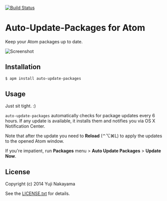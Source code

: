 [![Build Status](http://img.shields.io/travis/yujinakayama/atom-auto-update-packages/master.svg)](https://travis-ci.org/yujinakayama/atom-auto-update-packages)

# Auto-Update-Packages for Atom

Keep your Atom packages up to date.

![Screenshot](https://f.cloud.github.com/assets/83656/2521579/c30d4b2a-b4ac-11e3-898a-5c763e9a1c5a.png)

## Installation

```bash
$ apm install auto-update-packages
```

## Usage

Just sit tight. :)

`auto-update-packages` automatically checks for package updates every 6 hours.
If any update is available, it installs them and notifies you via OS X Notification Center.

Note that after the update you need to **Reload** (⌃⌥⌘L)
to apply the updates to the opened Atom window.

If you're impatient,
run **Packages** menu > **Auto Update Packages** > **Update Now**.

## License

Copyright (c) 2014 Yuji Nakayama

See the [LICENSE.txt](LICENSE.txt) for details.

